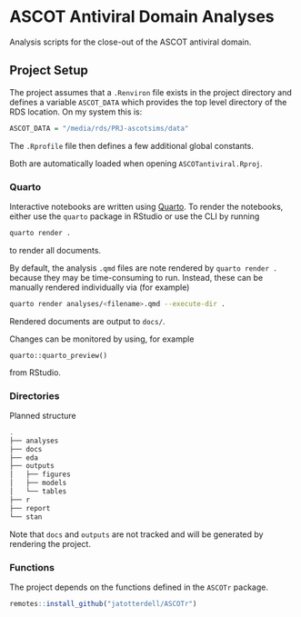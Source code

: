 # ASCOT Antiviral Domain Analyses

Analysis scripts for the close-out of the ASCOT antiviral domain.

## Project Setup

The project assumes that a `.Renviron` file exists in the project directory and defines a variable `ASCOT_DATA` which provides the top level directory of the RDS location. On my system this is:

```r
ASCOT_DATA = "/media/rds/PRJ-ascotsims/data"
```

The `.Rprofile` file then defines a few additional global constants.

Both are automatically loaded when opening `ASCOTantiviral.Rproj`.

### Quarto

Interactive notebooks are written using [Quarto](https://quarto.org/docs/get-started/).
To render the notebooks, either use the `quarto` package in RStudio or use the CLI by running

```sh
quarto render .
```

to render all documents.

By default, the analysis `.qmd` files are note rendered by `quarto render .` because they may be time-consuming to run.
Instead, these can be manually rendered individually via (for example)

```sh
quarto render analyses/<filename>.qmd --execute-dir .
```

Rendered documents are output to `docs/`.

Changes can be monitored by using, for example

```{r}
quarto::quarto_preview()
```

from RStudio.



### Directories

Planned structure

```sh
.
├── analyses
├── docs
├── eda
├── outputs
│   ├── figures
│   ├── models
│   └── tables
├── r
├── report
└── stan
```

Note that `docs` and `outputs` are not tracked and will be generated by rendering the project.

### Functions

The project depends on the functions defined in the `ASCOTr` package.

```r
remotes::install_github("jatotterdell/ASCOTr")
```
